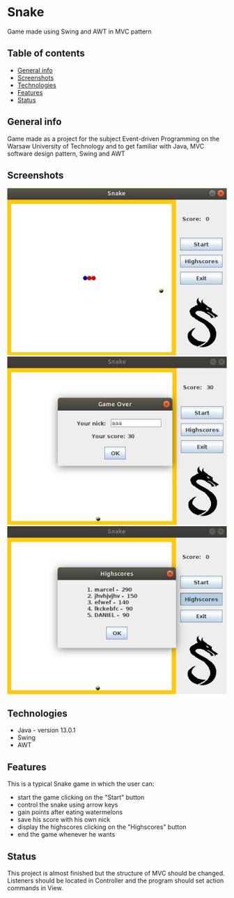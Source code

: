 # Snake
Game made using Swing and AWT in MVC pattern

## Table of contents
* [General info](#general-info)
* [Screenshots](#screenshots)
* [Technologies](#technologies)
* [Features](#features)
* [Status](#status)

## General info
Game made as a project for the subject Event-driven Programming on the Warsaw University of Technology and to get familiar with Java, MVC software design pattern, Swing and AWT

## Screenshots
![Example screenshot1](./img/screenshot1.png)
![Example screenshot2](./img/screenshot2.png)
![Example screenshot3](./img/screenshot3.png)

## Technologies
* Java - version 13.0.1
* Swing
* AWT

## Features
This is a typical Snake game in which the user can:
- start the game clicking on the "Start" button
- control the snake using arrow keys
- gain points after eating watermelons
- save his score with his own nick 
- display the highscores clicking on the "Highscores" button
- end the game whenever he wants

## Status
This project is almost finished but the structure of MVC should be changed. Listeners should be located in Controller and the program should set action commands in View.
